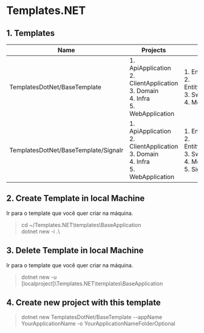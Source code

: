 # Templates.NET

## 1. Templates

| Name | Projects | Frameworks |
| --- | --- | --- |
| TemplatesDotNet/BaseTemplate | 1. ApiApplication <br> 2. ClientApplication <br> 3. Domain <br> 4. Infra <br> 5. WebApplication | 1. EntityFramework <br> 2. EntityFramework.SQLServer <br> 3. Swagger <br> 4. MediatR |
| TemplatesDotNet/BaseTemplate/Signalr | 1. ApiApplication <br> 2. ClientApplication <br> 3. Domain <br> 4. Infra <br> 5. WebApplication | 1. EntityFramework <br> 2. EntityFramework.SQLServer <br> 3. Swagger <br> 4. MediatR <br> 5. SignalR |

## 2. Create Template in local Machine
Ir para o template que você quer criar na máquina.
> cd ~/Templates.NET\templates\BaseApplication  
> dotnet new -i .\

## 3. Delete Template in local Machine
Ir para o template que você quer criar na máquina.
>  dotnet new -u \[localproject\]\Templates.NET\templates\BaseApplication

## 4. Create new project with this template
> dotnet new TemplatesDotNet/BaseTemplate --appName YourApplicationName -o YourApplicationNameFolderOptional
